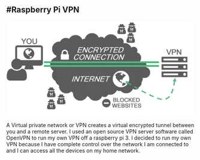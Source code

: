 #Raspberry Pi VPN
---
![VPN Diagram](img\VPN.jpg)

A Virtual private network or VPN creates a virtual encrypted tunnel between you and a remote server.  I used an open source VPN server software called OpenVPN to run my own VPN off a raspberry pi 3.  I decided to run my own VPN because I have complete control over the network I am connected to and I can access all the devices on my home network.
